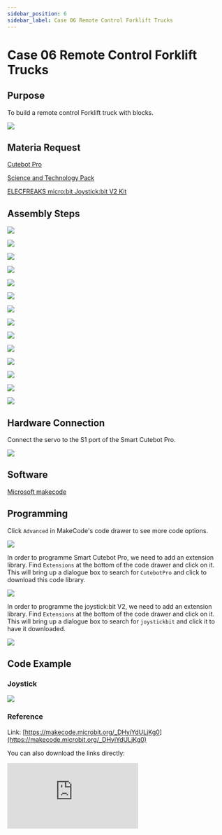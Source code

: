 ```yaml
---
sidebar_position: 6
sidebar_label: Case 06 Remote Control Forklift Trucks
---
```


# Case 06 Remote Control Forklift Trucks

## Purpose


 To build a remote control Forklift truck with blocks.


![](./images/cutebot-pro-extended-case-06-01.png)


## Materia Request

[Cutebot Pro](https://www.elecfreaks.com/elecfreaks-smart-cutebot-pro-programming-robot-car-for-micro-bit.html)

[Science and Technology Pack](https://shop.elecfreaks.com/products/elecfreaks-tpbot-science-and-technology-pack?_pos=3&_sid=11fe49ca3&_ss=r)

[ELECFREAKS micro:bit Joystick:bit V2 Kit](https://www.elecfreaks.com/joystick-bit-2-kit-for-micro-bit.html)

## Assembly Steps

![](./images/cutebot-pro-extended-case-step-06-01.png)

![](./images/cutebot-pro-extended-case-step-06-02.png)

![](./images/cutebot-pro-extended-case-step-06-03.png)

![](./images/cutebot-pro-extended-case-step-06-04.png)

![](./images/cutebot-pro-extended-case-step-06-05.png)

![](./images/cutebot-pro-extended-case-step-06-06.png)

![](./images/cutebot-pro-extended-case-step-06-07.png)

![](./images/cutebot-pro-extended-case-step-06-08.png)

![](./images/cutebot-pro-extended-case-step-06-09.png)

![](./images/cutebot-pro-extended-case-step-06-10.png)

![](./images/cutebot-pro-extended-case-step-06-11.png)

![](./images/cutebot-pro-extended-case-step-06-12.png)

![](./images/cutebot-pro-extended-case-step-06-13.png)

![](./images/cutebot-pro-extended-case-step-06-14.png)

## Hardware Connection

Connect the servo to the S1 port of the Smart Cutebot Pro.

![](./images/cutebot-pro-extended-case-03-02.png)


## Software

[Microsoft makecode](https://makecode.microbit.org/#)


## Programming


Click `Advanced` in MakeCode's code drawer to see more code options.

![](./images/cutebot-pro-extended-case-02-03.png)

In order to programme Smart Cutebot Pro, we need to add an extension library. Find `Extensions` at the bottom of the code drawer and click on it. This will bring up a dialogue box to search for `CutebotPro` and click to download this code library.

![](./images/cutebot-pro-extended-case-02-04.png)

In order to programme the joystick:bit V2, we need to add an extension library. Find `Extensions` at the bottom of the code drawer and click on it. This will bring up a dialogue box to search for `joystickbit` and click it to have it downloaded.

![](./images/cutebot-pro-extended-case-02-05.png)


## Code Example

### Joystick

![](./images/cutebot-pro-extended-case-02-06.png)


### Reference

Link: [https://makecode.microbit.org/_DHyiYdULjKg0](https://makecode.microbit.org/_DHyiYdULjKg0)

You can also download the links directly:

<div
    style={{
        position: 'relative',
        paddingBottom: '60%',
        overflow: 'hidden',
    }}
>
    <iframe
        src="https://makecode.microbit.org/_DHyiYdULjKg0"
        frameborder="0"
        sandbox="allow-popups allow-forms allow-scripts allow-same-origin"
        style={{
            position: 'absolute',
            width: '100%',
            height: '100%',
        }}
    />
</div>

### Cutebot Pro

![](./images/cutebot-pro-extended-case-06-07.png)


### Reference

Link: [https://makecode.microbit.org/_WgKiF1Ckkbch](https://makecode.microbit.org/_WgKiF1Ckkbch)

You can also download the links directly:

<div
    style={{
        position: 'relative',
        paddingBottom: '60%',
        overflow: 'hidden',
    }}
>
    <iframe
        src="https://makecode.microbit.org/_WgKiF1Ckkbch"
        frameborder="0"
        sandbox="allow-popups allow-forms allow-scripts allow-same-origin"
        style={{
            position: 'absolute',
            width: '100%',
            height: '100%',
        }}
    />
</div>

## Result


The trolley travelling route is controlled by the joystick, and press the button C to control the trolley to lift the items.

![](./images/cutebot-pro-extended-case-06.gif)

##  Expanded knowledge

*** Structural characteristics of forklift trucks ***

A forklift truck (or forklift) is a mechanical device used for handling and stacking goods. It has the following structural features:

Chassis: The chassis of a forklift truck is the foundation of the whole machine, usually made of steel with sufficient strength and stability. The chassis is fitted with the cab, engine, hydraulic system and other important mechanical and electronic components.

Cab: The cab of a forklift truck is located at the front or centre of the chassis, providing the operator with a comfortable and safe working environment. The cab contains a seat, steering wheel, instrument panel and control levers through which the operator can manipulate the movements and functions of the forklift.

Fork Arms: The fork arms of a forklift truck are its primary working parts, used for lifting and stacking loads. The arm is usually made of steel, inverted "L" shape, and can be moved up and down. Forks are mounted on the top of the arm to insert the load and lift and carry it.

Lifting System: The lifting system of a forklift truck is driven by a hydraulic system that raises and lowers the fork arms and forks. Hydraulic cylinders are supplied with pressure by hydraulic pumps, which push hydraulic fluid into the cylinders to move the fork arms up and down.

Power system: Forklift trucks usually use either an internal combustion engine or an electric motor as the power source. Internal combustion engine forklifts are powered by fuel (e.g. petrol, diesel or LPG), while electric forklifts are powered by batteries or electricity. The power system provides the forklift's power and operating capacity.

Tyres: Forklifts are usually equipped with special solid rubber tyres or pneumatic tyres to provide good traction and manoeuvrability. The choice of tyres depends on the environment in which they are used and the nature of the load.

Control system: The control system of a forklift truck consists of devices such as joysticks, pedals and control panels that are used to operate the forklift truck's movements and functions. The operator can control the direction, lift the forks, tilt the fork arms and other operations through these control devices.

Overall, forklifts have key structural features such as a robust chassis, cab, fork arms, lifting system, power system, tyres and control system. These features enable forklifts to efficiently and safely handle and stack heavy loads, making them indispensable equipment in the logistics and warehousing industries.
